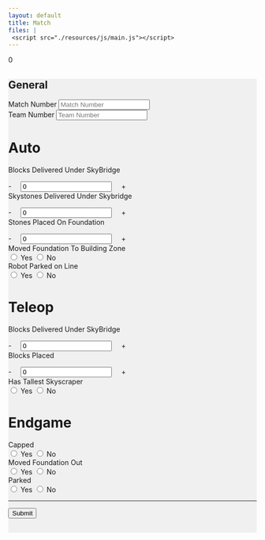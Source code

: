 ```yaml
---
layout: default
title: Match
files: |
 <script src="./resources/js/main.js"></script>
---
```

<div id='spinner'></div>
<div id='status'>0</div>
<div id='page' class="container-fluid" style="background-color: #f0f0f0; margin-bottom: 15px;padding-bottom: 15px">
	<form>
		<div class="row">
			<div class="col-md">
				<h2>General</h2>
			</div>
		</div>
		<div class="row">
			<div class="col-md">
				<label class="mr-sm-2" for="matchNumber">Match Number</label>
				<input id="matchNumber" maxlength="3" onkeypress='return event.charCode >= 48 && event.charCode <= 57' autocomplete="off"
				 type="tel" class="form-control" placeholder="Match Number">
			</div>
			<div class="col-md">
				<label class="mr-sm-2" for="teamNumber">Team Number</label>
				<input id="teamNumber" maxlength="5" onkeypress='return event.charCode >= 48 && event.charCode <= 57' autocomplete="off"
				 type="tel" class="form-control" placeholder="Team Number">
			</div>
		</div>
		<div class="row">
			<div class="col">
				<h1>Auto</h1>
			</div>
		</div>
		<div class="row">
			<div class="col-lg col-md-3 col-sm-4 col-6">
				<div class="row">
					<div class="col-md">
						<label style="margin-bottom: 0px" for="autoBlocks">Blocks Delivered Under SkyBridge</label>
					</div>
				</div>
				<div class="row" style="margin-top:15px">
					<div class="col-md input-group">
						<a onclick="modifyAutoBlockQuant(-1)" class="btn btn-danger btn-lg" style="width: 50px; height: 50px; margin-right: 15px;"
						 role="button">-</a>
						<input id="autoBlocks" maxlength="1" onkeypress='return event.charCode >= 48 && event.charCode <= 57'
						 autocomplete="off" type="tel" class="form-control" value="0">
						<a onclick="modifyAutoBlockQuant(1)" class="btn btn-success btn-lg" style="width: 50px; height: 50px; margin-left: 15px;"
						 role="button">+</a>
					</div>
				</div>
			</div>
			<div class="col-lg col-md-3 col-sm-4 col-6">
				<div class="row">
					<div class="col-md">
						<label style="margin-bottom: 0px" for="autoSkystones">Skystones Delivered Under Skybridge</label>
					</div>
				</div>
				<div class="row" style="margin-top:15px">
					<div class="col-md input-group">
						<a onclick="modifySkystoneQuant(-1)" class="btn btn-danger btn-lg" style="width: 50px; height: 50px; margin-right: 15px;"
						 role="button">-</a>
						<input id="autoSkystones" maxlength="1" onkeypress='return event.charCode >= 48 && event.charCode <= 57'
						 autocomplete="off" type="tel" class="form-control" value="0">
						<a onclick="modifySkystoneQuant(1)" class="btn btn-success btn-lg" style="width: 50px; height: 50px; margin-left: 15px;"
						 role="button">+</a>
					</div>
				</div>
			</div>
			<div class="col-lg col-md-3 col-sm-4 col-6">
				<div class="row">
					<div class="col-md">
						<label style="margin-bottom: 0px" for="autoPlace">Stones Placed On Foundation</label>
					</div>
				</div>
				<div class="row" style="margin-top:15px">
					<div class="col-md input-group">
						<a onclick="modifyAutoPlaceQuant(-1)" class="btn btn-danger btn-lg" style="width: 50px; height: 50px; margin-right: 15px;"
						 role="button">-</a>
						<input id="autoPlace" maxlength="1" onkeypress='return event.charCode >= 48 && event.charCode <= 57' autocomplete="off"
						 type="tel" class="form-control" value="0">
						<a onclick="modifyAutoPlaceQuant(1)" class="btn btn-success btn-lg" style="width: 50px; height: 50px; margin-left: 15px;"
						 role="button">+</a>
					</div>
				</div>
			</div>
		</div>
		<div class="row">
			<div class="col">
				<label class="mr-sm-2" style="display: block" for="movedFoundation">Moved Foundation To Building Zone</label>
				<div id="movedFoundation" class="btn-group btn-group-toggle" data-toggle="buttons">
					<label id="movedFoundationYes" class="btn btn-secondary">
						<input type="radio" value="1" name="movedFoundation" id="movedFoundationYes" autocomplete="off"> Yes
					</label>
					<label id="movedFoundationNo" class="btn btn-secondary">
						<input type="radio" value="0" name="movedFoundation" id="movedFoundationNo" autocomplete="off"> No
					</label>
				</div>
			</div>
			<div class="col">
				<label class="mr-sm-2" style="display: block" for="parkedOnLine">Robot Parked on Line</label>
				<div id="parkedOnLine" class="btn-group btn-group-toggle" data-toggle="buttons">
					<label id="parkedOnLineYes" class="btn btn-secondary">
						<input type="radio" value="1" name="parkedOnLine" id="parkedOnLineYes" autocomplete="off"> Yes
					</label>
					<label id="parkedOnLineNo" class="btn btn-secondary">
						<input type="radio" value="0" name="parkedOnLine" id="parkedOnLineNo" autocomplete="off"> No
					</label>			
				</div>
			</div>
		</div>
		<div class="row">
			<div class="col">
				<h1>Teleop</h1>
			</div>
		</div>
		<div class="row">
			<div class="col-lg col-md-3 col-sm-4 col-6">
				<div class="row">
					<div class="col-md">
						<label style="margin-bottom: 0px" for="teleopBlocks">Blocks Delivered Under SkyBridge</label>
					</div>
				</div>
				<div class="row" style="margin-top:15px">
					<div class="col-md input-group">
						<a onclick="modifyTeleopBlockQuant(-1)" class="btn btn-danger btn-lg" style="width: 50px; height: 50px; margin-right: 15px;"
						 role="button">-</a>
						<input id="teleopBlocks" maxlength="1" onkeypress='return event.charCode >= 48 && event.charCode <= 57'
						 autocomplete="off" type="tel" class="form-control" value="0">
						<a onclick="modifyTeleopBlockQuant(1)" class="btn btn-success btn-lg" style="width: 50px; height: 50px; margin-left: 15px;"
						 role="button">+</a>
					</div>
				</div>
			</div>
			<div class="col-lg col-md-3 col-sm-4 col-6">
				<div class="row">
					<div class="col-md">
						<label style="margin-bottom: 0px" for="teleopPlaced">Blocks Placed</label>
					</div>
				</div>
				<div class="row" style="margin-top:15px">
					<div class="col-md input-group">
						<a onclick="modifyTeleopPlaceQuant(-1)" class="btn btn-danger btn-lg" style="width: 50px; height: 50px; margin-right: 15px;"
						 role="button">-</a>
						<input id="teleopPlaced" maxlength="1" onkeypress='return event.charCode >= 48 && event.charCode <= 57'
						 autocomplete="off" type="tel" class="form-control" value="0">
						<a onclick="modifyTeleopPlaceQuant(1)" class="btn btn-success btn-lg" style="width: 50px; height: 50px; margin-left: 15px;"
						 role="button">+</a>
					</div>
				</div>
			</div>
		</div>
		<div class="row">
			<div class="col">
				<label class="mr-sm-2" style="display: block" for="hasSkyscraper">Has Tallest Skyscraper</label>
				<div id="hasSkyscraper" class="btn-group btn-group-toggle" data-toggle="buttons">
					<label id="hasSkyscaperYes" class="btn btn-secondary">
						<input type="radio" value="1" name="hasSkyscraper" id="hasSkyscraperYes" autocomplete="off"> Yes
					</label>
					<label id="hasSkyscraperNo" class="btn btn-secondary">
						<input type="radio" value="0" name="hasSkyscraper" id="hasSkyscaperNo" autocomplete="off"> No
					</label>
				</div>
			</div>
		</div>
		<div class="row">
			<div class="col">
				<h1>Endgame</h1>
			</div>
		</div>
		<div class="row">
			<div class="col">
				<label class="mr-sm-2" style="display: block" for="capped">Capped</label>
				<div id="capped" class="btn-group btn-group-toggle" data-toggle="buttons">
					<label id="cappedYes" class="btn btn-secondary">
						<input type="radio" value="1" name="capped" id="cappedYes" autocomplete="off"> Yes
					</label>
					<label id="cappedNo" class="btn btn-secondary">
						<input type="radio" value="0" name="capped" id="cappedNo" autocomplete="off"> No
					</label>
				</div>
			</div>
			<div class="col">
				<label class="mr-sm-2" style="display: block" for="movedFoundationOut">Moved Foundation Out</label>
				<div id="movedFoundationOut" class="btn-group btn-group-toggle" data-toggle="buttons">
					<label id="movedFoundationOutYes" class="btn btn-secondary">
						<input type="radio" value="1" name="movedFoundationOut" id="movedFoundationOutYes" autocomplete="off"> Yes
					</label>
					<label id="movedFoundationOutNo" class="btn btn-secondary">
						<input type="radio" value="0" name="movedFoundationOut" id="movedFoundationOutNo" autocomplete="off"> No
					</label>
				</div>
			</div>
			<div class="col">
				<label class="mr-sm-2" style="display: block" for="parked">Parked</label>
				<div id="parked" class="btn-group btn-group-toggle" data-toggle="buttons">
					<label id="parkedYes" class="btn btn-secondary">
						<input type="radio" value="1" name="parked" id="parkedYes" autocomplete="off"> Yes
					</label>
					<label id="parkedNo" class="btn btn-secondary">
						<input type="radio" value="0" name="parked" id="parkedNo" autocomplete="off"> No
					</label>
				</div>
			</div>
		</div>
		<hr />
		<button id="Submit" class="btn btn-success" type="button">Submit</button>
	</form>
</div>
